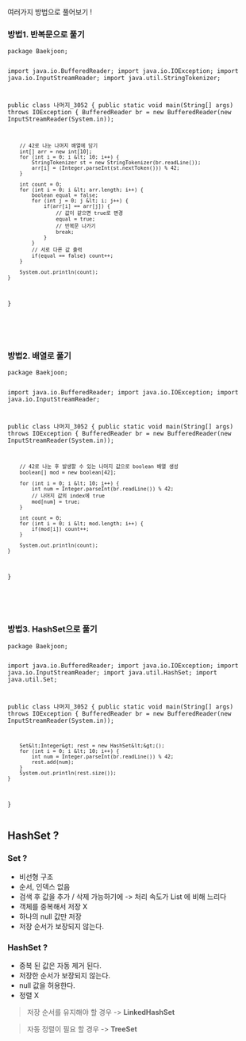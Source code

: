 <p><img alt="" src="https://velog.velcdn.com/images/danhye821/post/4b84b5de-82cf-4e6c-828e-2508029954a5/image.png" />
<img alt="" src="https://velog.velcdn.com/images/danhye821/post/18424f5f-a1a3-4727-9e86-27df57d32f1e/image.png" /></p>
<p>여러가지 방법으로 풀어보기 !</p>
<h3 id="방법1-반복문으로-풀기">방법1. 반복문으로 풀기</h3>
<pre><code class="language-java">package Baekjoon;

import java.io.BufferedReader;
import java.io.IOException;
import java.io.InputStreamReader;
import java.util.StringTokenizer;

public class 나머지_3052 {
    public static void main(String[] args) throws IOException {
        BufferedReader br = new BufferedReader(new InputStreamReader(System.in));

        // 42로 나눈 나머지 배열에 담기
        int[] arr = new int[10];
        for (int i = 0; i &lt; 10; i++) {
            StringTokenizer st = new StringTokenizer(br.readLine());
            arr[i] = (Integer.parseInt(st.nextToken())) % 42;
        }

        int count = 0;
        for (int i = 0; i &lt; arr.length; i++) {
            boolean equal = false;
            for (int j = 0; j &lt; i; j++) {
                if(arr[i] == arr[j]) {
                    // 값이 같으면 true로 변경
                    equal = true;
                    // 반복문 나가기
                    break;
                }
            }
            // 서로 다른 값 출력
            if(equal == false) count++;
        }

        System.out.println(count);
    }
}
</code></pre>
<br />
<br />

<h3 id="방법2-배열로-풀기">방법2. 배열로 풀기</h3>
<pre><code class="language-java">package Baekjoon;

import java.io.BufferedReader;
import java.io.IOException;
import java.io.InputStreamReader;

public class 나머지_3052 {
    public static void main(String[] args) throws IOException {
        BufferedReader br = new BufferedReader(new InputStreamReader(System.in));

        // 42로 나눈 후 발생할 수 있는 나머지 값으로 boolean 배열 생성
        boolean[] mod = new boolean[42];

        for (int i = 0; i &lt; 10; i++) {
            int num = Integer.parseInt(br.readLine()) % 42;
            // 나머지 값의 index에 true
            mod[num] = true;
        }

        int count = 0;
        for (int i = 0; i &lt; mod.length; i++) {
            if(mod[i]) count++;
        }

        System.out.println(count);
    }
}</code></pre>
<p><br /><br /></p>
<h3 id="방법3-hashset으로-풀기">방법3. HashSet으로 풀기</h3>
<pre><code class="language-java">package Baekjoon;

import java.io.BufferedReader;
import java.io.IOException;
import java.io.InputStreamReader;
import java.util.HashSet;
import java.util.Set;

public class 나머지_3052 {
    public static void main(String[] args) throws IOException {
        BufferedReader br = new BufferedReader(new InputStreamReader(System.in));

        Set&lt;Integer&gt; rest = new HashSet&lt;&gt;();
        for (int i = 0; i &lt; 10; i++) {
            int num = Integer.parseInt(br.readLine()) % 42;
            rest.add(num);
        }
        System.out.println(rest.size());
    }
}</code></pre>
<h2 id="hashset-">HashSet ?</h2>
<h3 id="set-">Set ?</h3>
<ul>
<li>비선형 구조</li>
<li>순서, 인덱스 없음 </li>
<li>검색 후 값을 추가 / 삭제 가능하기에 -&gt; 처리 속도가 List 에 비해 느리다</li>
<li>객체를 중복해서 저장 X</li>
<li>하나의 null 값만 저장</li>
<li>저장 순서가 보장되지 않는다.</li>
</ul>
<h3 id="hashset--1">HashSet ?</h3>
<ul>
<li>중복 된 값은 자동 제거 된다.</li>
<li>저장한 순서가 보장되지 않는다.</li>
<li>null 값을 허용한다.</li>
<li>정렬 X</li>
</ul>
<blockquote>
<p>저장 순서를 유지해야 할 경우 -&gt; <strong>LinkedHashSet</strong></p>
</blockquote>
<blockquote>
<p>자동 정렬이 필요 할 경우 -&gt; <strong>TreeSet</strong> </p>
</blockquote>
